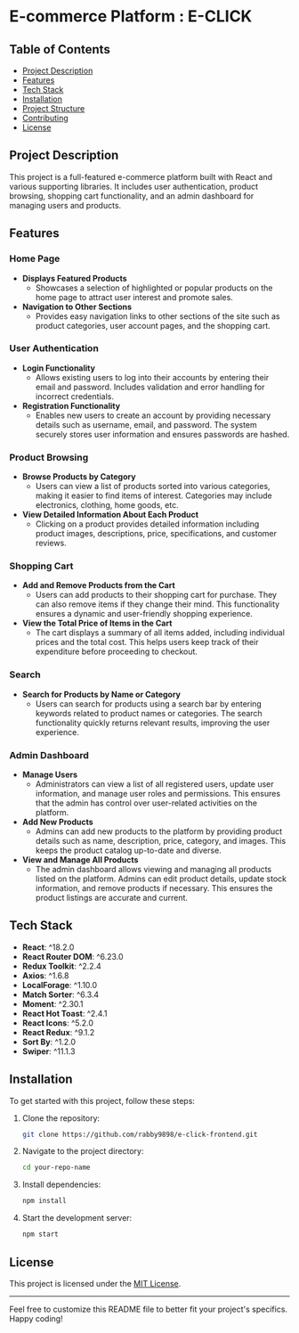 # E-commerce Platform : E-CLICK

## Table of Contents

- [Project Description](#project-description)
- [Features](#features)
- [Tech Stack](#tech-stack)
- [Installation](#installation)
- [Project Structure](#project-structure)
- [Contributing](#contributing)
- [License](#license)

## Project Description

This project is a full-featured e-commerce platform built with React and various supporting libraries. It includes user authentication, product browsing, shopping cart functionality, and an admin dashboard for managing users and products.

## Features

### Home Page

- **Displays Featured Products**
  - Showcases a selection of highlighted or popular products on the home page to attract user interest and promote sales.
- **Navigation to Other Sections**
  - Provides easy navigation links to other sections of the site such as product categories, user account pages, and the shopping cart.

### User Authentication

- **Login Functionality**
  - Allows existing users to log into their accounts by entering their email and password. Includes validation and error handling for incorrect credentials.
- **Registration Functionality**
  - Enables new users to create an account by providing necessary details such as username, email, and password. The system securely stores user information and ensures passwords are hashed.

### Product Browsing

- **Browse Products by Category**
  - Users can view a list of products sorted into various categories, making it easier to find items of interest. Categories may include electronics, clothing, home goods, etc.
- **View Detailed Information About Each Product**
  - Clicking on a product provides detailed information including product images, descriptions, price, specifications, and customer reviews.

### Shopping Cart

- **Add and Remove Products from the Cart**
  - Users can add products to their shopping cart for purchase. They can also remove items if they change their mind. This functionality ensures a dynamic and user-friendly shopping experience.
- **View the Total Price of Items in the Cart**
  - The cart displays a summary of all items added, including individual prices and the total cost. This helps users keep track of their expenditure before proceeding to checkout.

### Search

- **Search for Products by Name or Category**
  - Users can search for products using a search bar by entering keywords related to product names or categories. The search functionality quickly returns relevant results, improving the user experience.

### Admin Dashboard

- **Manage Users**
  - Administrators can view a list of all registered users, update user information, and manage user roles and permissions. This ensures that the admin has control over user-related activities on the platform.
- **Add New Products**
  - Admins can add new products to the platform by providing product details such as name, description, price, category, and images. This keeps the product catalog up-to-date and diverse.
- **View and Manage All Products**
  - The admin dashboard allows viewing and managing all products listed on the platform. Admins can edit product details, update stock information, and remove products if necessary. This ensures the product listings are accurate and current.

## Tech Stack

- **React**: ^18.2.0
- **React Router DOM**: ^6.23.0
- **Redux Toolkit**: ^2.2.4
- **Axios**: ^1.6.8
- **LocalForage**: ^1.10.0
- **Match Sorter**: ^6.3.4
- **Moment**: ^2.30.1
- **React Hot Toast**: ^2.4.1
- **React Icons**: ^5.2.0
- **React Redux**: ^9.1.2
- **Sort By**: ^1.2.0
- **Swiper**: ^11.1.3

## Installation

To get started with this project, follow these steps:

1. Clone the repository:
   ```sh
   git clone https://github.com/rabby9898/e-click-frontend.git
   ```
2. Navigate to the project directory:
   ```sh
   cd your-repo-name
   ```
3. Install dependencies:
   ```sh
   npm install
   ```
4. Start the development server:
   ```sh
   npm start
   ```

## License

This project is licensed under the [MIT License](LICENSE).

---

Feel free to customize this README file to better fit your project's specifics. Happy coding!
